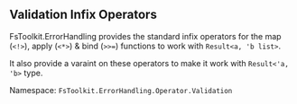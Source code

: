 ## Validation Infix Operators

FsToolkit.ErrorHandling provides the standard infix operators for the map (`<!>`), apply (`<*>`) & bind (`>>=`) functions to work with `Result<a, 'b list>`.

It also provide a varaint on these operators to make it work with `Result<'a, 'b>` type. 

Namespace: `FsToolkit.ErrorHandling.Operator.Validation`


